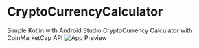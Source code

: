 # CryptoCurrencyCalculator
Simple Kotlin with Android Studio CryptoCurrency Calculator with CoinMarketCap API
![App Preview](https://i.imgur.com/rISdiR8.png)
